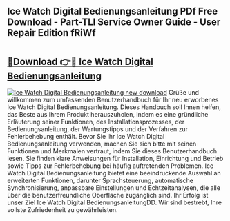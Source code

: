 ## Ice Watch Digital Bedienungsanleitung PDf Free Download - Part-TLl Service Owner Guide - User Repair Edition fRiWf

# <h2><a href="http://df54pg.blite.top/?on=Ice+Watch+Digital+Bedienungsanleitung">🔗Download 👉🔴 Ice Watch Digital Bedienungsanleitung</a></h2>

[![Ice Watch Digital Bedienungsanleitung new download](https://i.imgur.com/lujVjoI.png)](http://df54pg.blite.top/?on=Ice+Watch+Digital+Bedienungsanleitung)
Grüße und willkommen zum umfassenden Benutzerhandbuch für Ihr neu erworbenes Ice Watch Digital Bedienungsanleitung. Dieses Handbuch soll Ihnen helfen, das Beste aus Ihrem Produkt herauszuholen, indem es eine gründliche Erläuterung seiner Funktionen, des Installationsprozesses, der Bedienungsanleitung, der Wartungstipps und der Verfahren zur Fehlerbehebung enthält. Bevor Sie Ihr Ice Watch Digital Bedienungsanleitung verwenden, machen Sie sich bitte mit seinen Funktionen und Merkmalen vertraut, indem Sie dieses Benutzerhandbuch lesen. Sie finden klare Anweisungen für Installation, Einrichtung und Betrieb sowie Tipps zur Fehlerbehebung bei häufig auftretenden Problemen. Ice Watch Digital Bedienungsanleitung bietet eine beeindruckende Auswahl an erweiterten Funktionen, darunter Sprachsteuerung, automatische Synchronisierung, anpassbare Einstellungen und Echtzeitanalysen, die alle über die benutzerfreundliche Oberfläche zugänglich sind. Ihr Erfolg ist unser Ziel Ice Watch Digital BedienungsanleitungDD. Wir sind bestrebt, Ihre vollste Zufriedenheit zu gewährleisten.
